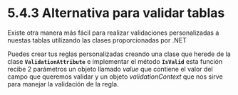 # 5.4.3 Alternativa para validar tablas

Existe otra manera más fácil para realizar validaciones personalizadas a nuestas tablas utilizando las clases proporcionadas por .NET

Puedes crear tus reglas personalizadas creando una clase que herede de la clase  **`ValidationAttribute`** e implementar el método **`IsValid`** esta función recibe 2 parámetros un objeto llamado _value_ que contiene el valor del campo que queremos validar y un objeto _validationContext_ que nos sirve para manejar la validación de la regla.



